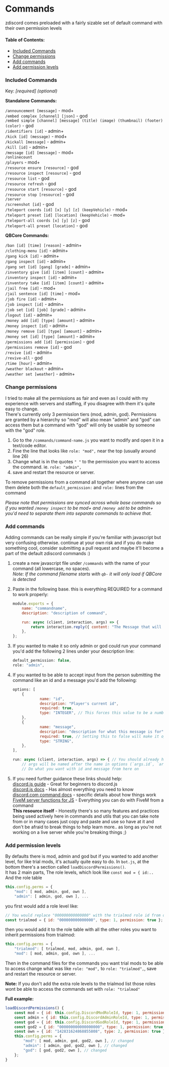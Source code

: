 # Commands

zdiscord comes preloaded with a fairly sizable set of default command with their own permission levels

#### Table of Contents:

- [Included Commands](#included-commands)
- [Change permissions](#change-permissions)
- [Add commands](#add-commands)
- [Add permission levels](#add-permission-levels)

### Included Commands
Key: *[required] (optional)*

**Standalone Commands:**

`/announcement [message]` - mod+<br>
`/embed complex [channel] [json]` - god<br>
`/embed simple [channel] [message] (title) (image) (thumbnail) (footer) (color)` - god<br>
`/identifiers [id]` - admin+<br>
`/kick [id] (message)` - mod+<br>
`/kickall [message]` - admin+<br>
`/kill [id]` - admin+<br>
`/message [id] [message]` - mod+<br>
`/onlinecount`<br>
`/players` - mod+<br>
`/resource ensure [resource]` - god<br>
`/resource inspect [resource]` - god<br>
`/resource list` - god<br>
`/resource refresh` - god<br>
`/resource start [resource]` - god<br>
`/resource stop [resource]` - god<br>
`/server`<br>
`/screenshot [id]` - god<br>
`/teleport coords [id] [x] [y] [z] (keepVehicle)` - mod+<br>
`/teleport preset [id] [location] (keepVehicle)` - mod+<br>
`/teleport-all coords [x] [y] [z]` - god<br>
`/teleport-all preset [location]` - god<br>

**QBCore Commands:**

`/ban [id] [time] [reason]` - admin+<br>
`/clothing-menu [id]` - admin+<br>
`/gang kick [id]` - admin+<br>
`/gang inspect [id]` - admin+<br>
`/gang set [id] [gang] [grade]` - admin+<br>
`/inventory give [id] [item] [count]` - admin+<br>
`/inventory inspect [id]` - admin+<br>
`/inventory take [id] [item] [count]` - admin+<br>
`/jail free [id]` - mod+<br>
`/jail sentence [id] [time]` - mod+<br>
`/job fire [id]` - admin+<br>
`/job inspect [id]` - admin+<br>
`/job set [id] [job] [grade]` - admin+<br>
`/logout [id]` - admin+<br>
`/money add [id] [type] [amount]` - admin+<br>
`/money inspect [id]` - admin+<br>
`/money remove [id] [type] [amount]` - admin+<br>
`/money set [id] [type] [amount]` - admin+<br>
`/permissions add [id] [permission]` - god<br>
`/permissions remove [id]` - god<br>
`/revive [id]` - admin+<br>
`/revive-all` - god<br>
`/time [hour]` - admin+<br>
`/weather blackout` - admin+<br>
`/weather set [weather]` - admin+<br>

### Change permissions

I tried to make all the permissions as fair and even as I could with my experience with servers and staffing, if you disagree with them it's quite easy to change.<br>
There's currently only 3 permission tiers (mod, admin, god). Permissions are granted by a hierarchy so "mod" will also mean "admin" and "god" can access them but a command with "god" will only be usable by someone with the "god" role.

1. Go to the `/commands/command-name.js` you want to modify and open it in a text/code editor.
2. Fine the line that looks like `role: "mod",` near the top (usually around line 26)
3. Change what is in the quotes `" "` to the permission you want to access the command. ie. `role: "admin",`
4. save and restart the resource or server.

To remove permissions from a command all together where anyone can use them delete both the `default_permission:` and `role:` lines from the command

*Please note that permissions are synced across whole base commands so if you wanted `/money inspect` to be mod+ and `/money add` to be admin+ you'd need to separate them into separate commands to achieve that.*

### Add commands

Adding commands can be really simple if you're familiar with javascript but very confusing otherwise. continue at your own risk and if you do make something cool, consider submitting a pull request and maybe it'll become a part of the default zdiscord commands :)

1. create a new javascript file under `/commands` with the name of your command (all lowercase, no spaces).<br>
*Note: If the command filename starts with `qb-` it will only load if QBCore is detected*

2. Paste in the following base. this is everything REQUIRED for a command to work properly:

    ```js
    module.exports = {
        name: "commandname",
        description: "description of command",

        run: async (client, interaction, args) => {
            return interaction.reply({ content: "The Message that will be sent to back when the command is run" });
        },
    };
    ```
3. If you wanted to make it so only admin or god could run your command you'd add the following 2 lines under your description line:

    ```js
    default_permission: false,
    role: "admin",
    ```

4. If you wanted to be able to accept input from the person submitting the command like an id and a message you'd add the following:

    ```js
    options: [
        {
                name: "id",
                description: "Player's current id",
                required: true,
                type: "INTEGER", // This forces this value to be a number only
        },
        {
                name: "message",
                description: "description for what this message is for",
                required: true, // Setting this to false will make it optional
                type: "STRING",
        },
    ],

    run: async (client, interaction, args) => { // You should already have this from the first part
        // args will be named after the name in options (`args.id`, `args.message`)
        // Do what you want with id and message from here on
    ```

5. If you need further guidance these links should help:<br>
    [discord.js guide](https://discordjs.guide/#before-you-begin) - Great for beginners to discord.js<br>
    [discord.js docs](https://discord.js.org/#/docs/main/stable/general/welcome) - Has almost everything you need to know<br>
    [discord.com command docs](https://discord.com/developers/docs/interactions/application-commands) - specific details about how things work<br>
    [FiveM server functions for JS](https://docs.fivem.net/docs/scripting-reference/runtimes/javascript/server-functions/) - Everything you can do with FiveM from a command<br>
    **This resource itself** - Honestly there's so many features and practices being used actively here in commands and utils that you can take note from or in many cases just copy and paste and use so have at it and don't be afraid to break things to help learn more.. as long as you're not working on a live server while you're breaking things ;)


### Add permission levels

By defaults there is mod, admin and god but if you wanted to add another level, for like trial mods, it's actually quite easy to do. In `bot.js`, at the bottom there's a section called `loadDiscordPermissions()`.<br>
It has 2 main parts, The role levels, which look like `const mod = { id:..`<br>
And the role table
```js
this.config.perms = {
    "mod": [ mod, admin, god, own ],
    "admin": [ admin, god, own ], ...
```
you first would add a role level like:
```js
// You would replace "000000000000000" with the trialmod role id from discord
const trialmod = { id: "000000000000000", type: 1, permission: true };
```
then you would add it to the role table with all the other roles you want to inherit permissions from trialmod:
```js
this.config.perms = {
    "trialmod": [ trialmod, mod, admin, god, own ],
    "mod": [ mod, admin, god, own ], ...
```

Then in the command files for the commands you want trial mods to be able to access change what was like `role: "mod",` to `role: "trialmod",`, save and restart the resource or server.

**Note:** If you don't add the extra role levels to the trialmod list those roles wont be able to access the commands set with `role: "trialmod"`

**Full example:**
```js
loadDiscordPermissions() {
    const mod = { id: this.config.DiscordModRoleId, type: 1, permission: true };
    const admin = { id: this.config.DiscordAdminRoleId, type: 1, permission: true };
    const god = { id: this.config.DiscordGodRoleId, type: 1, permission: true };
    const god2 = { id: "000000000000000000", type: 1, permission: true }; // Added
    const own = { id: "142831624868855808", type: 2, permission: true };
    this.config.perms = {
        "mod": [ mod, admin, god, god2, own ], // changed
        "admin": [ admin, god, god2, own ], // changed
        "god": [ god, god2, own ], // changed
    };
}
```
